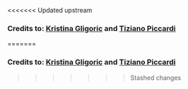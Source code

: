 <<<<<<< Updated upstream
### Credits to: [Kristina Gligoric](https://kristinagligoric.github.io/) and [Tiziano Piccardi](https://piccardi.me/)
=======
### Credits to: [Kristina Gligoric](https://kristinagligoric.github.io/) and [Tiziano Piccardi](https://piccardi.me/)
>>>>>>> Stashed changes
